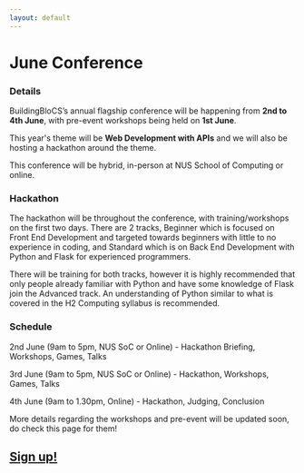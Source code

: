 ```yaml
---
layout: default
---
```


# June Conference

### Details

BuildingBloCS’s annual flagship conference will be happening from **2nd to 4th June**, with pre-event workshops being held on **1st June**.

This year's theme will be **Web Development with APIs** and we will also be hosting a hackathon around the theme. 

This conference will be hybrid, in-person at NUS School of Computing or online.

### Hackathon

The hackathon will be throughout the conference, with training/workshops on the first two days. There are 2 tracks, Beginner which is focused on Front End Development and targeted towards beginners with little to no experience in coding, and Standard which is on Back End Development with Python and Flask for experienced programmers. 

There will be training for both tracks, however it is highly recommended that only people already familiar with Python and have some knowledge of Flask join the Advanced track. An understanding of Python similar to what is covered in the H2 Computing syllabus is recommended.


### Schedule

2nd June (9am to 5pm, NUS SoC or Online) - Hackathon Briefing, Workshops, Games, Talks

3rd June (9am to 5pm, NUS SoC or Online) - Hackathon, Workshops, Games, Talks

4th June (9am to 1.30pm, Online) -  Hackathon, Judging, Conclusion

More details regarding the workshops and pre-event will be updated soon, do check this page for them!

## <a class="btn" href="https://forms.gle/nRpQHPDduMHhZ9f37">Sign up!</a>